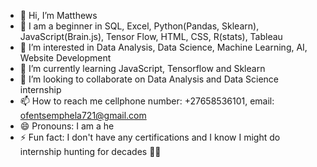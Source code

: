 - 👋 Hi, I’m Matthews 
- 🧠 I am a beginner in SQL, Excel, Python(Pandas, Sklearn), JavaScript(Brain.js), Tensor Flow, HTML, CSS, R(stats), Tableau
- 👀 I’m interested in Data Analysis, Data Science, Machine Learning, AI, Website Development 
- 🌱 I’m currently learning JavaScript, Tensorflow and Sklearn 
- 💞️ I’m looking to collaborate on Data Analysis and Data Science internship 
- 📫 How to reach me cellphone number: +27658536101, email: ofentsemphela721@gmail.com
- 😄 Pronouns: I am a he
- ⚡ Fun fact: I don't have any certifications and I know I might do internship hunting for decades 🤣🫵

<!---
ofentse321-art/ofentse321-art is a ✨ special ✨ repository because its `README.md` (this file) appears on your GitHub profile.
You can click the Preview link to take a look at your changes.
--->
